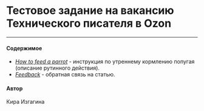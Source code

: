 # Тестовое задание на вакансию Технического писателя в Ozon
***
#### Содержимое
- _[How to feed a parrot](https://github.com/Couch-Kartoshka/Test_Ozon/blob/3ade6d8eeb988a9973ccc257b0ac529ef16d4761/How%20to%20feed%20a%20parrot.md)_ - инструкция по утреннему кормлению попугая (описание рутинного действия).
- _[Feedback](https://github.com/Couch-Kartoshka/Test_Ozon/blob/3ade6d8eeb988a9973ccc257b0ac529ef16d4761/Feedback.md)_ - обратная связь на статью.

#### Автор
Кира Изгагина